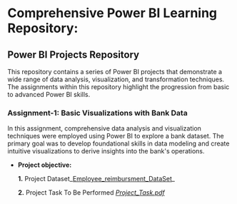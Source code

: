 # Comprehensive Power BI Learning Repository:

## Power BI Projects Repository
This repository contains a series of Power BI projects that demonstrate a wide range of data analysis, visualization, and transformation techniques. The assignments within this repository highlight the progression from basic to advanced Power BI skills.


### Assignment-1: Basic Visualizations with Bank Data
In this assignment, comprehensive data analysis and visualization techniques were employed using Power BI to explore a bank dataset. The primary goal was to develop foundational skills in data modeling and create intuitive visualizations to derive insights into the bank's operations.


- **Project objective:** 

    **1.** Project Dataset_[Employee_reimbursment_DataSet](https://github.com/MithunDataPro/Power-Bi-Module/blob/main/Employee_reimbursement_dataset.xlsx)_ 

    **2.** Project Task To Be Performed _[Project_Task.pdf](https://github.com/MithunDataPro/Power-Bi-Module/blob/main/Chapter_2_Ex.pdf)_
